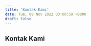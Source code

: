 ```yaml
---
title: 'Kontak Kami'
date: Tue, 08 Nov 2022 03:00:58 +0000
draft: false
---
```


Kontak Kami
-----------